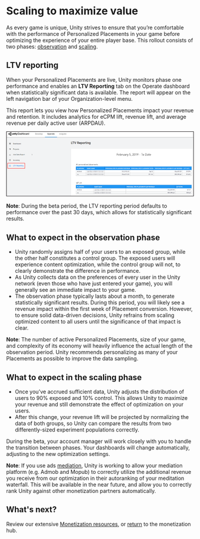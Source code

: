 # Scaling to maximize value 
As every game is unique, Unity strives to ensure that you’re comfortable with the performance of Personalized Placements in your game before optimizing the experience of your entire player base. This rollout consists of two phases: [observation](#what-to-expect-in-the-observation-phase) and [scaling](#what-to-expect-in-the-scaling-phase). 

## LTV reporting 
When your Personalized Placements are live, Unity monitors phase one performance and enables an **LTV Reporting** tab on the Operate dashboard when statistically significant data is available. The report will appear on the left navigation bar of your Organization-level menu.   

This report lets you view how Personalized Placements impact your revenue and retention. It includes analytics for eCPM lift, revenue lift, and average revenue per daily active user (ARPDAU).

![LTV reporting data in the Developer Dashboard.](images/LTVreporting.png)

**Note**: During the beta period, the LTV reporting period defaults to performance over the past 30 days, which allows for statistically significant results.  

## What to expect in the observation phase  
* Unity randomly assigns half of your users to an exposed group, while the other half constitutes a control group. The exposed users will experience content optimization, while the control group will not, to clearly demonstrate the difference in performance. 
* As Unity collects data on the preferences of every user in the Unity network (even those who have just entered your game), you will generally see an immediate impact to your game.  
* The observation phase typically lasts about a month, to generate statistically significant results. During this period, you will likely see a revenue impact within the first week of Placement conversion. However, to ensure solid data-driven decisions, Unity refrains from scaling optimized content to all users until the significance of that impact is clear. 

 **Note**: The number of active Personalized Placements, size of your game, and complexity of its economy will heavily influence the actual length of the observation period. Unity recommends personalizing as many of your Placements as possible to improve the data sampling. 

## What to expect in the scaling phase  
* Once you’ve accrued sufficient data, Unity adjusts the distribution of users to 90% exposed and 10% control. This allows Unity to maximize your revenue and still demonstrate the effect of optimization on your users. 
* After this change, your revenue lift will be projected by normalizing the data of both groups, so Unity can compare the results from two differently-sized experiment populations correctly.  

During the beta, your account manager will work closely with you to handle the transition between phases. Your dashboards will change automatically, adjusting to the new optimization settings. 

**Note**: If you use ads [mediation](MonetizationResourcesMediation.md), Unity is working to allow your mediation platform (e.g. Admob and Mopub) to correctly utilize the additional revenue you receive from our optimization in their autoranking of your meditation waterfall. This will be available in the near future, and allow you to correctly rank Unity against other monetization partners automatically.

## What's next?
Review our extensive [Monetization resources](MonetizationResources.md), or [return](Monetization.md) to the monetization hub.